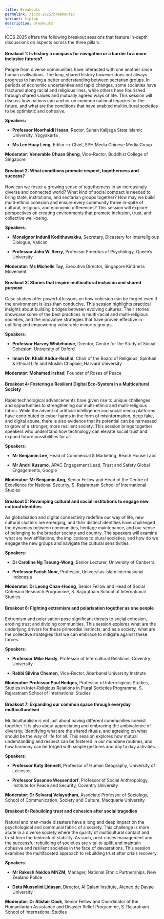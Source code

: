 ```yaml
---
title: Breakouts
permalink: /iccs-2025/breakouts/
variant: tiptap
description: breakouts
---
```

<p>ICCS 2025 offers the following breakout sessions that feature in-depth
discussions on aspects across the three pillars.</p>
<h4><strong>Breakout 1: Is history a compass for navigation or a barrier to a more inclusive futures?</strong></h4>
<p>People from diverse communities have interacted with one another since
human civilisations. The long, shared history however does not always progress
to having a better understanding between sectarian groups. In periods of
economic uncertainties and rapid changes, some societies have fractured
along racial and religious lines, while others have flourished through
shared values and mutually agreed ways of life. This session will discuss
how nations can anchor on common national legacies for the future, and
what are the conditions that have enabled multicultural societies to be
optimistic and cohesive.</p>
<p><strong>Speakers:</strong>
</p>
<ul data-tight="true" class="tight">
<li>
<p><strong>Professor Noorhaidi Hasan</strong>, Rector, Sunan Kalijaga State
Islamic University, Yogyakarta</p>
</li>
<li>
<p><strong>Ms Lee Huay Leng</strong>, Editor-in-Chief, SPH Media Chinese
Media Group</p>
</li>
</ul>
<p><strong>Moderator</strong>: <strong>Venerable Chuan Sheng</strong>, Vice-Rector,
Buddhist College of Singapore</p>
<h4><strong>Breakout 2: What conditions promote respect, togetherness and success?</strong></h4>
<p>How can we foster a growing sense of togetherness in an increasingly diverse
and connected world? What kind of social compact is needed to bring state,
institutions, and sectarian groups together? How may we build multi-ethnic
cohesion and ensure every community thrive in-spite of cultural, religious,
and economic differences? This session will explore perspectives on creating
environments that promote inclusion, trust, and collective well-being.</p>
<p><strong>Speakers</strong>:</p>
<ul data-tight="true" class="tight">
<li>
<p><strong>Monsignor Indunil Kodithuwakku</strong>, Secretary, Dicastery
for Interreligious Dialogue, Vatican</p>
</li>
<li>
<p><strong>Professor John W. Berry</strong>, Professor Emeritus of Psychology,
Queen’s University</p>
</li>
</ul>
<p><strong>Moderator</strong>: <strong>Ms Michelle Tay</strong>, Executive
Director, Singapore Kindness Movement</p>
<h4><strong>Breakout 3: Stories that inspire multicultural inclusion and shared purpose</strong></h4>
<p>Case studies offer powerful lessons on how cohesion can be forged even
if the environment is less than conducive. This session highlights practical
insights about building bridges between evolving cultures. Their stories
showcase some of the best practices in multi-racial and multi-religious
societies, and the innovative strategies that have proven effective in
uplifting and empowering vulnerable minority groups.</p>
<p><strong>Speakers</strong>:</p>
<ul data-tight="true" class="tight">
<li>
<p><strong>Professor Harvey Whitehouse</strong>, Director, Centre for the
Study of Social Cohesion, University of Oxford</p>
</li>
<li>
<p><strong>Imam Dr. Khalil Abdur-Rashid</strong>, Chair of the Board of Religious,
Spiritual &amp; Ethical Life and Muslim Chaplain, Harvard University</p>
</li>
</ul>
<p><strong>Moderator</strong>: <strong>Mohamed Irshad</strong>, Founder of
Roses of Peace</p>
<h4><strong>Breakout 4: Fostering a Resilient Digital Eco-System in a Multicultural Society</strong></h4>
<p>Rapid technological advancements have given rise to unique challenges
and opportunities to strengthening our multi-ethnic and multi-religious
fabric. While the advent of artificial intelligence and social media platforms
have contributed to cyber harms in the form of misinformation, deep fake,
and digital abuse, there is also evidence that its potential can be harnessed
to grow of a stronger, more resilient society. This session brings together
speakers who understand how technology can elevate social trust and expand
future possibilities for all.</p>
<p><strong>Speakers</strong>:</p>
<ul data-tight="true" class="tight">
<li>
<p><strong>Mr Benjamin Lee</strong>, Head of Commercial &amp; Marketing,
Beach House Labs</p>
</li>
<li>
<p><strong>Mr Andri Kusumo</strong>, APAC Engagement Lead, Trust and Safety
Global Engagements, Google</p>
</li>
</ul>
<p><strong>Moderator</strong>: <strong>Mr Benjamin Ang</strong>, Senior Fellow
and Head of the Centre of Excellence for National Security, S. Rajaratnam
School of International Studies</p>
<h4><strong>Breakout 5: Revamping cultural and social institutions to engage new cultural identities</strong></h4>
<p>As globalisation and digital connectivity redefine our way of life, new
cultural clusters are emerging, and their distinct identities have challenged
the dynamics between communities, heritage maintenance, and our sense of
belonging to the broader society and country. The speakers will examine
what are new affiliations, the implications to plural societies, and how
do we engage the new groups and navigate the cultural sensitivities.</p>
<p><strong>Speakers</strong>:</p>
<ul data-tight="true" class="tight">
<li>
<p><strong>Dr Caroline Ng Tseung-Wong</strong>, Senior Lecturer, University
of Canberra</p>
</li>
<li>
<p><strong>Professor Farish Noor</strong>, Professor, Universitas Islam Internasional
Indonesia</p>
</li>
</ul>
<p><strong>Moderator</strong>: <strong>Dr Leong Chan-Hoong</strong>, Senior
Fellow and Head of Social Cohesion Research Programme, S. Rajaratnam School
of International Studies</p>
<h4><strong>Breakout 6: Fighting extremism and polarisation together as one people</strong></h4>
<p>Extremism and polarisation pose significant threats to social cohesion,
eroding trust and dividing communities. This session explores what are
the underlying drivers for these primordial instincts, and as a society,
what are the collective strategies that we can embrace to mitigate against
these forces.</p>
<p><strong>Speakers</strong>:</p>
<ul data-tight="true" class="tight">
<li>
<p><strong>Professor Mike Hardy</strong>, Professor of Intercultural Relations,
Coventry University</p>
</li>
<li>
<p><strong>Rabbi Silvina Chemen</strong>, Vice-Rector, Abarbanel University
Institute</p>
</li>
</ul>
<p><strong>Moderator: Professor Paul Hedges</strong>, Professor of Interreligious
Studies, Studies in Inter-Religious Relations in Plural Societies Programme,
S. Rajaratnam School of International Studies</p>
<h4><strong>Breakout 7: Expanding our common space through everyday multiculturalism</strong></h4>
<p>Multiculturalism is not just about having different communities coexist
together. It is also about appreciating and embracing the ambivalence of
diversity, identifying what are the shared rituals, and agreeing on what
should be the way of life for all. This session explores how mutual understanding
and respect can be fostered in our mundane routines, and how harmony can
be forged with simple gestures and day to day activities.&nbsp;</p>
<p><strong>Speakers</strong>:</p>
<ul data-tight="true" class="tight">
<li>
<p><strong>Professor Katy Bennett</strong>, Professor of Human Geography,
University of Leicester</p>
</li>
<li>
<p><strong>Professor Susanne Wessendorf</strong>, Professor of Social Anthropology,
Institute for Peace and Security, Coventry University</p>
</li>
</ul>
<p><strong>Moderator</strong>: <strong>Dr Selvaraj Velayutham</strong>, Associate
Professor of Sociology, School of Communication, Society and Culture, Macquarie
University</p>
<h4><strong>Breakout 8: Rebuilding trust and cohesion after social tragedies</strong></h4>
<p>Natural and man-made disasters have a long and deep impact on the psychological
and communal fabric of a society. This challenge is more acute in a diverse
society where the quality of multicultural contact and trust form the bedrock
of stability. As such, post-crises management and the successful rebuilding
of societies are vital to uplift and maintain cohesive and resilient societies
in the face of devastations. This session examines the multifaceted approach
to rebuilding trust after crisis recovery.</p>
<p><strong>Speakers</strong>:</p>
<ul data-tight="true" class="tight">
<li>
<p><strong>Mr Rakesh Naidoo MNZM</strong>, Manager, National Ethnic Partnerships,
New Zealand Police</p>
</li>
<li>
<p><strong>Datu Mussolini Lidasan</strong>, Director, Al Qalam Institute,
Ateneo de Davao University</p>
</li>
</ul>
<p><strong>Moderator</strong>: <strong>Dr Alistair Cook</strong>, Senior Fellow
and Coordinator of the Humanitarian Assistance and Disaster Relief Programme,
S. Rajaratnam School of International Studies</p>
